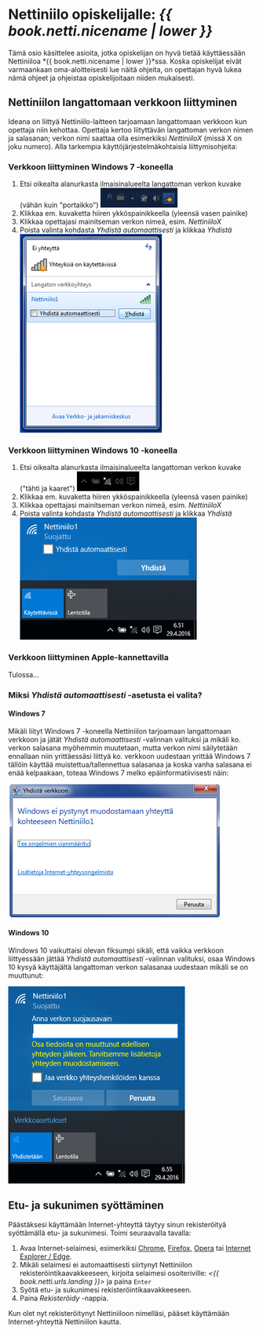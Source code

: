 # Nettiniilo opiskelijalle: *{{ book.netti.nicename | lower }}*

<!-- toc -->

Tämä osio käsittelee asioita, jotka opiskelijan on hyvä tietää käyttäessään Nettiniiloa *{{ book.netti.nicename | lower }}*ssa. Koska opiskelijat eivät varmaankaan oma-aloitteisesti lue näitä ohjeita, on opettajan hyvä lukea nämä ohjeet ja ohjeistaa opiskelijoitaan niiden mukaisesti.

## Nettiniilon langattomaan verkkoon liittyminen

Ideana on liittyä Nettiniilo-laitteen tarjoamaan langattomaan verkkoon kun opettaja niin kehottaa. Opettaja kertoo liityttävän langattoman verkon nimen ja salasanan; verkon nimi saattaa olla esimerkiksi *NettiniiloX* (missä X on joku numero). Alla tarkempia käyttöjärjestelmäkohtaisia liittymisohjeita:

### Verkkoon liittyminen Windows 7 -koneella

1. Etsi oikealta alanurkasta ilmaisinalueelta langattoman verkon kuvake (vähän kuin "portaikko") ![Tarjolla olevien langattomien verkkojen tarkastelu](/images/nettimoodi_wlan-liittyminen_win7-01.png)
2. Klikkaa em. kuvaketta hiiren ykköspainikkeella (yleensä vasen painike)
3. Klikkaa opettajasi mainitseman verkon nimeä, esim. *NettiniiloX*
4. Poista valinta kohdasta *Yhdistä automaattisesti* ja klikkaa *Yhdistä* ![Nettiniilon tarjoamaan langattomaan verkkoon liittyminen](/images/nettimoodi_wlan-liittyminen_win7-02.png)

### Verkkoon liittyminen Windows 10 -koneella

1. Etsi oikealta alanurkasta ilmaisinalueelta langattoman verkon kuvake ("tähti ja kaaret") ![Tarjolla olevien langattomien verkkojen tarkastelu](/images/nettimoodi_wlan-liittyminen_win10-01.png)
2. Klikkaa em. kuvaketta hiiren ykköspainikkeella (yleensä vasen painike)
3. Klikkaa opettajasi mainitseman verkon nimeä, esim. *NettiniiloX*
4. Poista valinta kohdasta *Yhdistä automaattisesti* ja klikkaa *Yhdistä* ![Nettiniilon tarjoamaan langattomaan verkkoon liittyminen](/images/nettimoodi_wlan-liittyminen_win10-03.png)

### Verkkoon liittyminen Apple-kannettavilla

Tulossa...

### Miksi *Yhdistä automaattisesti* -asetusta ei valita?

#### Windows 7

Mikäli liityt Windows 7 -koneella Nettiniilon tarjoamaan langattomaan verkkoon ja jätät *Yhdistä automaattisesti* -valinnan valituksi ja mikäli ko. verkon salasana myöhemmin muutetaan, mutta verkon nimi säilytetään ennallaan niin yrittäessäsi liittyä ko. verkkoon uudestaan yrittää Windows 7 tällöin käyttää muistettua/tallennettua salasanaa ja koska vanha salasana ei enää kelpaakaan, toteaa Windows 7 melko epäinformatiivisesti näin:

![Windows 7 ilmoitus jos Nettiniilon salasana muutettu, mutta verkon nimi ennallaan](/images/nettimoodi_wlan-liittyminen_win7-salasanavirhe.png "Näin Windows 7 toteaa jos muistetun verkon salasana on muutettu")

#### Windows 10

Windows 10 vaikuttaisi olevan fiksumpi sikäli, että vaikka verkkoon liittyessään jättää *Yhdistä automaattisesti* -valinnan valituksi, osaa Windows 10 kysyä käyttäjältä langattoman verkon salasanaa uudestaan mikäli se on muuttunut:

![Windows 10 osaa pyytää käyttäjää syöttämään muistetun verkon salasanan tarvittaessa uudestaan](/images/nettimoodi_wlan-liittyminen_win10-salasanamuutos.png "Windows 10 osaa pyytää käyttäjää syöttämään muistetun verkon salasanan tarvittaessa uudestaan")



## Etu- ja sukunimen syöttäminen

Päästäksesi käyttämään Internet-yhteyttä täytyy sinun rekisteröityä syöttämällä etu- ja sukunimesi. Toimi seuraavalla tavalla:

1. Avaa Internet-selaimesi, esimerkiksi [Chrome](https://www.google.com/chrome/), [Firefox](https://www.mozilla.org/fi/firefox/new/), [Opera](http://www.opera.com/fi) tai [Internet Explorer / Edge](https://www.microsoft.com/fi-fi/windows/microsoft-edge).
2. Mikäli selaimesi ei automaattisesti siirtynyt Nettiniilon rekisteröintikaavakkeeseen, kirjoita selaimesi osoiteriville: *<{{ book.netti.urls.landing }}>* ja paina `Enter`
3. Syötä etu- ja sukunimesi rekisteröintikaavakkeeseen.
4. Paina *Rekisteröidy* -nappia.

Kun olet nyt rekisteröitynyt Nettiniiloon nimelläsi, pääset käyttämään Internet-yhteyttä Nettiniilon kautta.

<!--
* Jos koulun koneilla käytössä proxy- eli välityspalvelin, on se otettava koneelta pois päältä, jotta Nettiniilon *{{ book.netti.nicename | lower }}*a voi käyttää
* Ohjeista rekisteröityminen aina verkkoon kirjautumisen jälkeen 192.168.1.1
-->